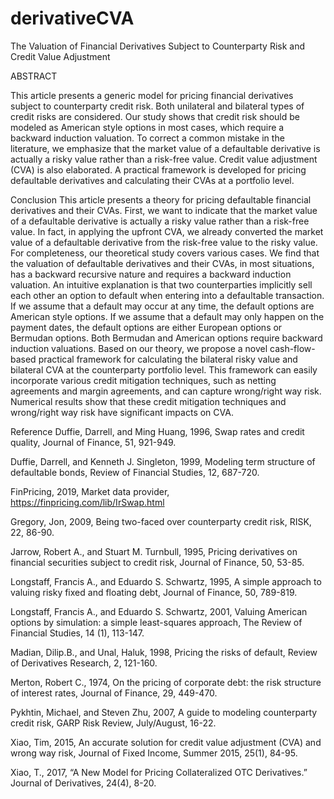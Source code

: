 # derivativeCVA

The Valuation of Financial Derivatives Subject to Counterparty Risk and Credit Value Adjustment

ABSTRACT

This article presents a generic model for pricing financial derivatives subject to counterparty credit risk. Both unilateral and bilateral types of credit risks are considered. Our study shows that credit risk should be modeled as American style options in most cases, which require a backward induction valuation. To correct a common mistake in the literature, we emphasize that the market value of a defaultable derivative is actually a risky value rather than a risk-free value. Credit value adjustment (CVA) is also elaborated. A practical framework is developed for pricing defaultable derivatives and calculating their CVAs at a portfolio level.

Conclusion
This article presents a theory for pricing defaultable financial derivatives and their CVAs. First, we want to indicate that the market value of a defaultable derivative is actually a risky value rather than a risk-free value. In fact, in applying the upfront CVA, we already converted the market value of a defaultable derivative from the risk-free value to the risky value.
For completeness, our theoretical study covers various cases. We find that the valuation of defaultable derivatives and their CVAs, in most situations, has a backward recursive nature and requires a backward induction valuation. An intuitive explanation is that two counterparties implicitly sell each other an option to default when entering into a defaultable transaction. If we assume that a default may occur at any time, the default options are American style options. If we assume that a default may only happen on the payment dates, the default options are either European options or Bermudan options. Both Bermudan and American options require backward induction valuations. 
Based on our theory, we propose a novel cash-flow-based practical framework for calculating the bilateral risky value and bilateral CVA at the counterparty portfolio level. This framework can easily incorporate various credit mitigation techniques, such as netting agreements and margin agreements, and can capture wrong/right way risk. Numerical results show that these credit mitigation techniques and wrong/right way risk have significant impacts on CVA. 

Reference
Duffie, Darrell, and Ming Huang, 1996, Swap rates and credit quality, Journal of Finance, 51, 921-949.

Duffie, Darrell, and Kenneth J. Singleton, 1999, Modeling term structure of defaultable bonds, Review of Financial Studies, 12, 687-720.

FinPricing, 2019, Market data provider, https://finpricing.com/lib/IrSwap.html

Gregory, Jon, 2009, Being two-faced over counterparty credit risk, RISK, 22, 86-90.

Jarrow, Robert A., and Stuart M. Turnbull, 1995, Pricing derivatives on financial securities subject to credit risk, Journal of Finance, 50, 53-85.

Longstaff, Francis A., and Eduardo S. Schwartz, 1995, A simple approach to valuing risky fixed and floating debt, Journal of Finance, 50, 789-819.

Longstaff, Francis A., and Eduardo S. Schwartz, 2001, Valuing American options by simulation: a simple least-squares approach, The Review of Financial Studies, 14 (1), 113-147.

Madian, Dilip.B., and Unal, Haluk, 1998, Pricing the risks of default, Review of Derivatives Research, 2, 121-160.

Merton, Robert C., 1974, On the pricing of corporate debt: the risk structure of interest rates, Journal of Finance, 29, 449-470.

Pykhtin, Michael, and Steven Zhu, 2007, A guide to modeling counterparty credit risk, GARP Risk Review, July/August, 16-22.

Xiao, Tim, 2015, An accurate solution for credit value adjustment (CVA) and wrong way risk, Journal of Fixed Income, Summer 2015, 25(1), 84-95.

Xiao, T., 2017, “A New Model for Pricing Collateralized OTC Derivatives.” Journal of Derivatives, 24(4), 8-20.
